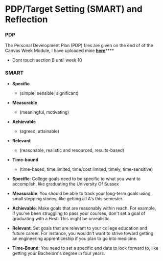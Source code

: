 # PDP/Target Setting \(SMART\) and Reflection

### PDP

The Personal Development Plan \(PDP\) files are given on the end of of the Canvas Week Module, I have uploaded mine [**here**](https://github.com/AdnanTech/UniversityOfSussex/tree/master/CommunicationLearningSkills/PDP)\*\*\*\*

* Dont touch section B until week 10

### SMART

* **Specific**
  * \(simple, sensible, significant\)
* **Measurable**
  * \(meaningful, motivating\)
* **Achievable**
  * \(agreed, attainable\)
* **Relevant**
  * \(reasonable, realistic and resourced, results-based\)
* **Time-bound**

  * \(time-based, time limited, time/cost limited, timely, time-sensitive\)

* **Specific**: College goals need to be specific to what you want to accomplish, like graduating the University Of Sussex
* **Measurable**: You should be able to track your long-term goals using small stepping stones, like getting all A's this semester.
* **Achievable**: Make goals that are reasonably within reach. For example, if you've been struggling to pass your courses, don't set a goal of graduating with a First. This might be unrealistic.
* **Relevant**: Set goals that are relevant to your college education and future career. For instance, you wouldn't want to strive toward getting an engineering apprenticeship if you plan to go into medicine.
* **Time-Bound**: You need to set a specific end date to look forward to, like getting your Bachelors's degree in four years.

